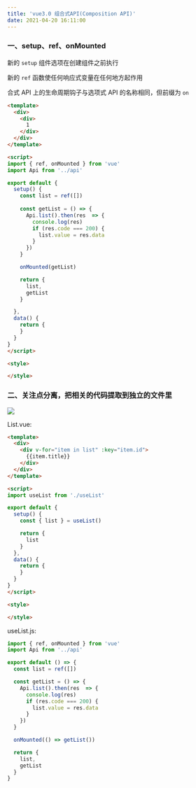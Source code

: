 ```yaml
---
title: 'vue3.0 组合式API(Composition API)'
date: 2021-04-20 16:11:00
---   
```

### 一、setup、ref、onMounted

新的 `setup` 组件选项在创建组件之前执行

新的 `ref` 函数使任何响应式变量在任何地方起作用

合式 API 上的生命周期钩子与选项式 API 的名称相同，但前缀为 `on`

```html
<template>
  <div>
    <div>
      1
    </div>
  </div>
</template>

<script>
import { ref, onMounted } from 'vue'
import Api from '../api'

export default {
  setup() {
    const list = ref([])
    
    const getList = () => {
      Api.list().then(res  => {
        console.log(res)
        if (res.code === 200) {
          list.value = res.data
        }
      })
    }

    onMounted(getList)

    return {
      list,
      getList
    }

  },
  data() {
    return {
    }
  }
}
</script>

<style>

</style>
```

### 二、关注点分离，把相关的代码提取到独立的文件里

![](https://img-blog.csdnimg.cn/20210420163551938.png)

List.vue:

```html
<template>
  <div>
    <div v-for="item in list" :key="item.id">
      {{item.title}}
    </div>
  </div>
</template>

<script>
import useList from './useList'

export default {
  setup() {
    const { list } = useList()

    return {
      list
    }
  },
  data() {
    return {
    }
  }
}
</script>

<style>

</style>
```

useList.js:

```javascript
import { ref, onMounted } from 'vue'
import Api from '../api'

export default () => {
  const list = ref([])

  const getList = () => {
    Api.list().then(res  => {
      console.log(res)
      if (res.code === 200) {
        list.value = res.data
      }
    })
  }

  onMounted(() => getList())

  return {
    list,
    getList
  }
}
```